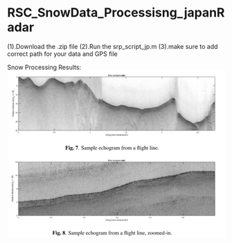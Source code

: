 # RSC_SnowData_Processisng_japanRadar
(1).Download the .zip file
(2).Run the srp_script_jp.m
(3).make sure to add correct path for your data and GPS file

Snow Processing Results:
![alt text](https://github.com/Mrahman17/RSC_SnowData_Processisng_japanRadar/blob/master/Capture.PNG)
